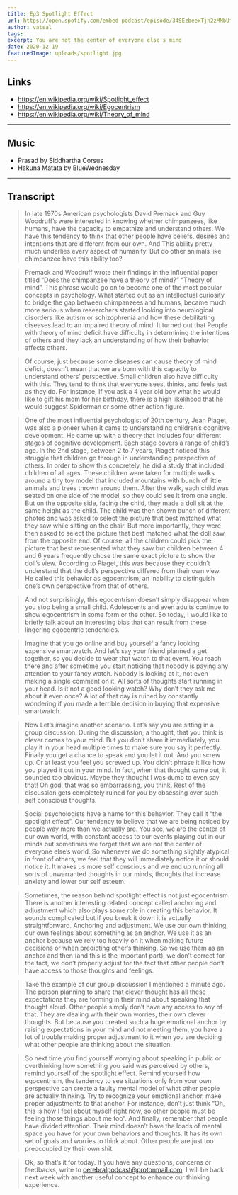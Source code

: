 ```yaml
---
title: Ep3 Spotlight Effect 
url: https://open.spotify.com/embed-podcast/episode/34SEzbeexTjn2zMMbUf98o
author: vatsal 
tags:
excerpt: You are not the center of everyone else's mind 
date: 2020-12-19
featuredImage: uploads/spotlight.jpg
---
```


## Links
* https://en.wikipedia.org/wiki/Spotlight_effect
* https://en.wikipedia.org/wiki/Egocentrism
* https://en.wikipedia.org/wiki/Theory_of_mind


-------

## Music
* Prasad by Siddhartha Corsus
* Hakuna Matata by BlueWednesday

---
## Transcript
>In late 1970s American psychologists  David Premack  and Guy Woodruff’s were interested in knowing whether chimpanzees, like humans, have the capacity to empathize and understand others.  We have this tendency to think that other people have beliefs, desires and intentions that are different from our own. And This ability pretty much underlies every aspect of humanity.  But do other animals  like chimpanzee have this ability too? 

>Premack and Woodruff wrote their findings in the influential paper titled “Does the chimpanzee have a theory of mind?”  “Theory of mind”. This phrase would go on to become one of the most popular concepts in psychology. What started out as an intellectual curiosity to bridge the gap between chimpanzees and humans, became much more serious when researchers started looking into neurological disorders like autism or schizophrenia and how these debilitating diseases lead to an impaired theory of mind. It turned out that People with theory of mind deficit have difficulty in determining the intentions of others and they lack an understanding of how their behavior affects others. 

>Of course, just because some diseases can cause theory of mind deficit, doesn’t mean that we are born with this capacity to understand others’ perspective. Small children also have difficulty with this. They tend to think that everyone sees, thinks, and feels just as they do. For instance, If you ask a 4 year old boy what he would like to gift his mom for her birthday, there is a high likelihood that he would suggest Spiderman or some other action figure.    

>One of the most influential psychologist of 20th century, Jean Piaget, was also a pioneer when it came to understanding children’s cognitive development. He came up with a theory that includes four different stages of cognitive development. Each stage covers a range of child’s age. In the 2nd stage, between 2 to 7 years, Piaget noticed this struggle that children go through in understanding perspective of others.  In order to show this concretely, he did a study that included children of all ages. These children were taken for multiple walks around a tiny toy model that included mountains with bunch of little animals and trees thrown around them. After the walk, each child was seated on one side of the model, so they could see it from one angle. But on the opposite side, facing the child, they made a doll sit at the same height as the child. The child was then shown bunch of different photos and was asked to select the picture that best matched what they saw while sitting on the chair. But more importantly, they were then asked to select the picture that best matched what the doll saw from the opposite end. Of course, all the children could pick the picture that best represented what they saw but children between 4 and 6 years frequently chose the same exact picture to show the doll’s view. According to Piaget, this was because they couldn’t understand that the doll’s perspective differed from their own view.  He called this behavior as egocentrism, an inability to distinguish one’s own perspective from that of others. 

>And not surprisingly, this egocentrism doesn’t simply disappear when you stop being a small child. Adolescents and even adults continue to show egocentrism in some form or the other. So today, I would like to briefly talk about an interesting bias that can result from these lingering egocentric tendencies. 


>Imagine that you go online and buy yourself a fancy looking expensive smartwatch.  And let’s say your friend planned a get together,  so you decide to wear that watch to that event.  You reach there and after sometime you start noticing that nobody is paying any attention to your fancy watch.  Nobody is looking at it, not even making a single comment on it.  All sorts of thoughts start running in your head. Is it not a good looking watch?  Why don’t they ask me about it even once? A lot of that day is ruined by constantly wondering if you made a terrible decision in buying that expensive smartwatch. 

>Now Let’s imagine another scenario. Let’s say you are sitting in a group discussion. During the discussion, a thought, that you think is clever comes to your mind. But you don’t share it immediately, you play it in your head multiple times to make sure you say it perfectly. Finally you get a chance to speak and you let it out. And you screw up.  Or at least you feel you screwed up. You didn’t phrase it like how you played it out in your mind. In fact, when that thought came out,  it sounded too obvious. Maybe they thought I was dumb to even say that! Oh god, that was so embarrassing, you think. Rest of the discussion gets completely ruined for you by obsessing over such self conscious thoughts. 

>Social psychologists have a name for this behavior. They call it “the  spotlight effect”. Our tendency to believe that we are being noticed by people way more than we actually are. You see, we are the center of our own world, with constant access to our events playing out in our minds but sometimes we forget that we are not the center of everyone else’s world. So whenever we do something slightly atypical in front of others, we feel that they will immediately notice it or should notice it. It makes us more self conscious and we end up running all sorts of unwarranted thoughts in our minds, thoughts that increase anxiety and lower our self esteem. 


>Sometimes, the reason behind spotlight effect is not just egocentrism.  There is another interesting related concept called anchoring and adjustment which also plays some role in creating this behavior. It sounds complicated but if you break it down it is actually straightforward. Anchoring and adjustment. We use our own thinking, our own feelings about something as an anchor. We use it as an anchor because we rely too heavily on it when making future decisions or when predicting other’s thinking. So we use them as an anchor and then (and this is the important part), we don’t  correct for the fact, we don’t properly adjust for the fact that other people don’t have access to those thoughts and feelings. 

>Take the example of our group discussion I mentioned a minute ago. The person planning to share that clever thought has all these expectations they are forming in their mind about speaking that thought aloud.  Other people simply don’t have any access to any of that. They are  dealing with their own worries, their own clever thoughts. But because you created such a huge emotional anchor by raising expectations in your mind and not meeting them, you have a lot of trouble making proper adjustment to it when you are deciding what other people are thinking about the situation. 


>So next time you find yourself worrying about speaking in public or overthinking how something you said was perceived by others,  remind yourself of the spotlight effect. Remind yourself how egocentrism, the tendency to see situations only from your own perspective can create a faulty mental model of what other people are actually thinking.  Try to recognize your emotional anchor, make proper adjustments to that anchor. For instance, don’t just think  “Oh, this is how I feel about myself right now, so other people must be feeling those things about me too”. And finally, remember that people have divided attention.  Their mind doesn’t have the loads of mental space you have for your own behaviors and thoughts. It has its own set of goals and worries to think about. Other people are just too preoccupied by their own shit. 

>Ok, so that’s it for today. If you have any questions, concerns or feedbacks, write to  cerebralpodcast@protonmail.com. I will be back next week with another useful concept to enhance our thinking experience. 